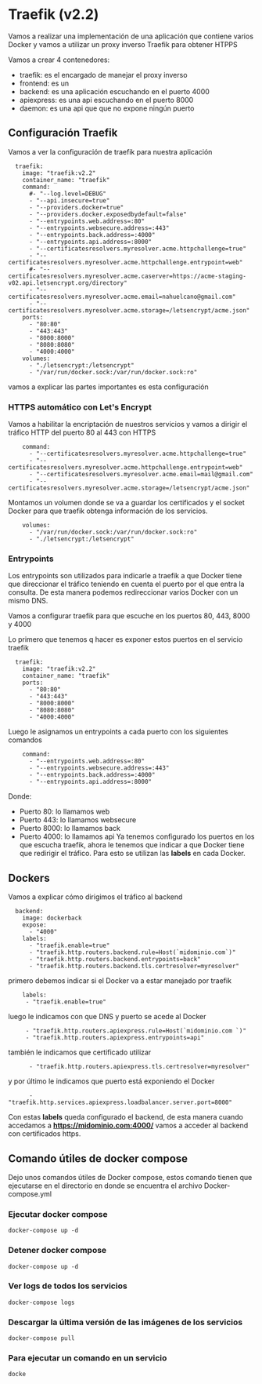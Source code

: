 # Traefik (v2.2)
Vamos a realizar una implementación de una aplicación que contiene varios Docker y vamos a utilizar un proxy inverso Traefik para obtener HTPPS

Vamos a crear 4 contenedores:
- traefik: es el encargado de manejar el proxy inverso
- frontend: es un 
- backend: es una aplicación escuchando en el puerto 4000
- apiexpress: es una api escuchando en el puerto 8000
- daemon: es una api que que no expone ningún puerto

## Configuración Traefik
Vamos a ver la configuración de traefik para nuestra aplicación 
````
  traefik:
    image: "traefik:v2.2"
    container_name: "traefik"
    command:
      #- "--log.level=DEBUG"
      - "--api.insecure=true"
      - "--providers.docker=true"
      - "--providers.docker.exposedbydefault=false"
      - "--entrypoints.web.address=:80"
      - "--entrypoints.websecure.address=:443"
      - "--entrypoints.back.address=:4000"
      - "--entrypoints.api.address=:8000"
      - "--certificatesresolvers.myresolver.acme.httpchallenge=true"
      - "--certificatesresolvers.myresolver.acme.httpchallenge.entrypoint=web"
      #- "--certificatesresolvers.myresolver.acme.caserver=https://acme-staging-v02.api.letsencrypt.org/directory"
      - "--certificatesresolvers.myresolver.acme.email=nahuelcano@gmail.com"
      - "--certificatesresolvers.myresolver.acme.storage=/letsencrypt/acme.json"
    ports:
      - "80:80"
      - "443:443"
      - "8000:8000"
      - "8080:8080"
      - "4000:4000"
    volumes:
      - "./letsencrypt:/letsencrypt"
      - "/var/run/docker.sock:/var/run/docker.sock:ro"
````
vamos a explicar las partes importantes es esta configuración
### HTTPS automático con Let's Encrypt
Vamos a habilitar la encriptación de nuestros servicios y vamos a dirigir el tráfico HTTP del puerto 80 al 443 con HTTPS 
````
    command:
      - "--certificatesresolvers.myresolver.acme.httpchallenge=true"
      - "--certificatesresolvers.myresolver.acme.httpchallenge.entrypoint=web"
      - "--certificatesresolvers.myresolver.acme.email=mail@gmail.com"
      - "--certificatesresolvers.myresolver.acme.storage=/letsencrypt/acme.json"
````
Montamos un volumen donde se va a guardar los certificados y el socket Docker para que traefik obtenga información de los servicios. 
````
    volumes:
      - "/var/run/docker.sock:/var/run/docker.sock:ro"
      - "./letsencrypt:/letsencrypt"
````
### Entrypoints
Los entrypoints son utilizados para indicarle a traefik a que Docker tiene que direccionar el tráfico teniendo en cuenta el puerto por el que entra la consulta. De esta manera podemos redireccionar varios Docker con un mismo DNS.

Vamos a configurar traefik para que escuche en los puertos 80, 443, 8000 y 4000

Lo primero que tenemos q hacer es exponer estos puertos en el servicio traefik
````
  traefik:
    image: "traefik:v2.2"
    container_name: "traefik"    
    ports:
      - "80:80"
      - "443:443"
      - "8000:8000"
      - "8080:8080"
      - "4000:4000"
````
Luego le asignamos un entrypoints a cada puerto con los siguientes comandos
````
    command:
      - "--entrypoints.web.address=:80"
      - "--entrypoints.websecure.address=:443"
      - "--entrypoints.back.address=:4000"
      - "--entrypoints.api.address=:8000"
````
Donde:
- Puerto 80: lo llamamos web
- Puerto 443: lo llamamos websecure
- Puerto 8000: lo llamamos back
- Puerto 4000: lo llamamos api
Ya tenemos configurado los puertos en los que escucha traefik, ahora le tenemos que indicar a que Docker tiene que redirigir el tráfico. Para esto se utilizan las **labels** en cada Docker.
## Dockers 
Vamos a explicar cómo dirigimos el tráfico al backend
````
  backend:
    image: dockerback
    expose: 
      - "4000"
    labels:
      - "traefik.enable=true"
      - "traefik.http.routers.backend.rule=Host(`midominio.com`)"
      - "traefik.http.routers.backend.entrypoints=back"
      - "traefik.http.routers.backend.tls.certresolver=myresolver"
 ````     
 primero debemos indicar si el Docker va a estar manejado por traefik
 ````
     labels:
      - "traefik.enable=true"
 ````
luego le indicamos con que DNS y puerto se acede al Docker
````
     - "traefik.http.routers.apiexpress.rule=Host(`midominio.com `)"
     - "traefik.http.routers.apiexpress.entrypoints=api"
````
también le indicamos que certificado utilizar
````
      - "traefik.http.routers.apiexpress.tls.certresolver=myresolver"
````
y por último le indicamos que puerto está exponiendo el Docker
````
      - "traefik.http.services.apiexpress.loadbalancer.server.port=8000"
````  
Con estas **labels** queda configurado el backend, de esta manera cuando accedamos a **https://midominio.com:4000/** vamos a acceder al backend con certificados https.
## Comando útiles de docker compose
Dejo unos comandos útiles de Docker compose, estos comando tienen que ejecutarse en el directorio en donde se encuentra el archivo Docker-compose.yml 
### Ejecutar docker compose 
````
docker-compose up -d
````
### Detener docker compose
````
docker-compose up -d
````
### Ver logs de todos los servicios 
````
docker-compose logs
````
### Descargar la última versión de las imágenes de los servicios
````
docker-compose pull
````
### Para ejecutar un comando en un servicio
````
docke
    
